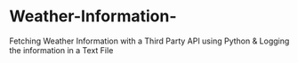 # Weather-Information-
Fetching  Weather Information with a Third Party API using Python &amp; Logging the information in a Text File
